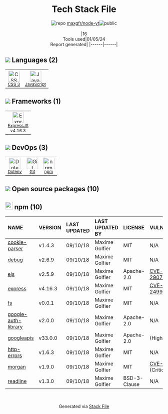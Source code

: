 <!--
&lt;--- Readme.md Snippet without images Start ---&gt;
## Tech Stack
maxgfr/node-yt is built on the following main stack:

- [ExpressJS](http://expressjs.com/) – Microframeworks (Backend)
- [JavaScript](https://developer.mozilla.org/en-US/docs/Web/JavaScript) – Languages

Full tech stack [here](/techstack.md)

&lt;--- Readme.md Snippet without images End ---&gt;

&lt;--- Readme.md Snippet with images Start ---&gt;
## Tech Stack
maxgfr/node-yt is built on the following main stack:

- <img width='25' height='25' src='https://img.stackshare.io/service/1163/hashtag.png' alt='ExpressJS'/> [ExpressJS](http://expressjs.com/) – Microframeworks (Backend)
- <img width='25' height='25' src='https://img.stackshare.io/service/1209/javascript.jpeg' alt='JavaScript'/> [JavaScript](https://developer.mozilla.org/en-US/docs/Web/JavaScript) – Languages

Full tech stack [here](/techstack.md)

&lt;--- Readme.md Snippet with images End ---&gt;
-->
<div align="center">

# Tech Stack File
![](https://img.stackshare.io/repo.svg "repo") [maxgfr/node-yt](https://github.com/maxgfr/node-yt)![](https://img.stackshare.io/public_badge.svg "public")
<br/><br/>
|16<br/>Tools used|01/05/24 <br/>Report generated|
|------|------|
</div>

## <img src='https://img.stackshare.io/languages.svg'/> Languages (2)
<table><tr>
  <td align='center'>
  <img width='36' height='36' src='https://img.stackshare.io/service/6727/css.png' alt='CSS 3'>
  <br>
  <sub><a href="https://developer.mozilla.org/en-US/docs/Web/CSS/CSS3">CSS 3</a></sub>
  <br>
  <sub></sub>
</td>

<td align='center'>
  <img width='36' height='36' src='https://img.stackshare.io/service/1209/javascript.jpeg' alt='JavaScript'>
  <br>
  <sub><a href="https://developer.mozilla.org/en-US/docs/Web/JavaScript">JavaScript</a></sub>
  <br>
  <sub></sub>
</td>

</tr>
</table>

## <img src='https://img.stackshare.io/frameworks.svg'/> Frameworks (1)
<table><tr>
  <td align='center'>
  <img width='36' height='36' src='https://img.stackshare.io/service/1163/hashtag.png' alt='ExpressJS'>
  <br>
  <sub><a href="http://expressjs.com/">ExpressJS</a></sub>
  <br>
  <sub>v4.16.3</sub>
</td>

</tr>
</table>

## <img src='https://img.stackshare.io/devops.svg'/> DevOps (3)
<table><tr>
  <td align='center'>
  <img width='36' height='36' src='https://img.stackshare.io/service/8067/default_90dcb1286af7685c68df319c764b80704df1155b.png' alt='Dotenv'>
  <br>
  <sub><a href="https://github.com/motdotla/dotenv">Dotenv</a></sub>
  <br>
  <sub></sub>
</td>

<td align='center'>
  <img width='36' height='36' src='https://img.stackshare.io/service/1046/git.png' alt='Git'>
  <br>
  <sub><a href="http://git-scm.com/">Git</a></sub>
  <br>
  <sub></sub>
</td>

<td align='center'>
  <img width='36' height='36' src='https://img.stackshare.io/service/1120/lejvzrnlpb308aftn31u.png' alt='npm'>
  <br>
  <sub><a href="https://www.npmjs.com/">npm</a></sub>
  <br>
  <sub></sub>
</td>

</tr>
</table>


## <img src='https://img.stackshare.io/group.svg' /> Open source packages (10)</h2>

## <img width='24' height='24' src='https://img.stackshare.io/service/1120/lejvzrnlpb308aftn31u.png'/> npm (10)

|NAME|VERSION|LAST UPDATED|LAST UPDATED BY|LICENSE|VULNERABILITIES|
|:------|:------|:------|:------|:------|:------|
|[cookie-parser](https://www.npmjs.com/cookie-parser)|v1.4.3|09/10/18|Maxime Golfier |MIT|N/A|
|[debug](https://www.npmjs.com/debug)|v2.6.9|09/10/18|Maxime Golfier |MIT|N/A|
|[ejs](https://www.npmjs.com/ejs)|v2.5.9|09/10/18|Maxime Golfier |Apache-2.0|[CVE-2022-29078](https://github.com/advisories/GHSA-phwq-j96m-2c2q) (Critical)|
|[express](https://www.npmjs.com/express)|v4.16.3|09/10/18|Maxime Golfier |MIT|[CVE-2022-24999](https://github.com/advisories/GHSA-hrpp-h998-j3pp) (High)|
|[fs](https://www.npmjs.com/fs)|v0.0.1|09/10/18|Maxime Golfier |MIT|N/A|
|[google-auth-library](https://www.npmjs.com/google-auth-library)|v2.0.0|09/10/18|Maxime Golfier |Apache-2.0|N/A|
|[googleapis](https://www.npmjs.com/googleapis)|v33.0.0|09/10/18|Maxime Golfier |Apache-2.0|[](https://github.com/advisories/GHSA-7543-mr7h-6v86) (High)|
|[http-errors](https://www.npmjs.com/http-errors)|v1.6.3|09/10/18|Maxime Golfier |MIT|N/A|
|[morgan](https://www.npmjs.com/morgan)|v1.9.0|09/10/18|Maxime Golfier |MIT|[CVE-2019-5413](https://github.com/advisories/GHSA-gwg9-rgvj-4h5j) (Critical)|
|[readline](https://www.npmjs.com/readline)|v1.3.0|09/10/18|Maxime Golfier |BSD-3-Clause|N/A|

<br/>
<div align='center'>

Generated via [Stack File](https://github.com/marketplace/stack-file)

